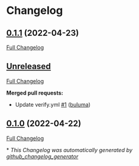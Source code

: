 # Changelog


## [0.1.1](https://github.com/buluma/ansible-role-confluence/tree/0.1.1) (2022-04-23)

[Full Changelog](https://github.com/buluma/ansible-role-confluence/compare/0.1.0...0.1.1)

## [Unreleased](https://github.com/buluma/ansible-role-confluence/tree/HEAD)

[Full Changelog](https://github.com/buluma/ansible-role-confluence/compare/0.1.0...HEAD)


**Merged pull requests:**

- Update verify.yml [\#1](https://github.com/buluma/ansible-role-confluence/pull/1) ([buluma](https://github.com/buluma))

## [0.1.0](https://github.com/buluma/ansible-role-confluence/tree/0.1.0) (2022-04-22)

[Full Changelog](https://github.com/buluma/ansible-role-confluence/compare/0a98a027423d8226cfd181d005bb84dba72bb333...0.1.0)



\* *This Changelog was automatically generated by [github_changelog_generator](https://github.com/github-changelog-generator/github-changelog-generator)*
